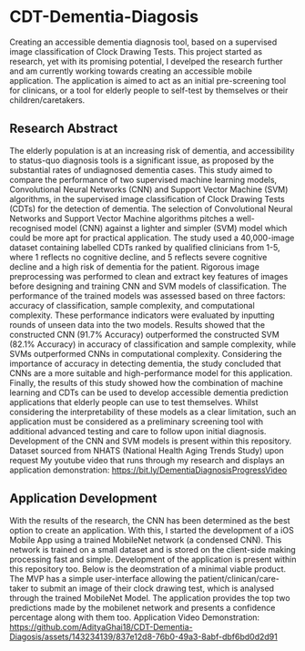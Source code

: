 # CDT-Dementia-Diagosis
Creating an accessible dementia diagnosis tool, based on a supervised image classification of Clock Drawing Tests. This project started as research, yet with its promising potential, I develped the research further and am currently working towards creating an accessible mobile application. The application is aimed to act as an initial pre-screening tool for clinicans, or a tool for elderly people to self-test by themselves or their children/caretakers.

## Research Abstract
The elderly population is at an increasing risk of dementia, and accessibility to status-quo diagnosis tools is a significant issue, as proposed by the substantial rates of undiagnosed dementia cases. This study aimed to compare the performance of two supervised machine learning models, Convolutional Neural Networks (CNN) and Support Vector Machine (SVM) algorithms, in the supervised image classification of Clock Drawing Tests (CDTs) for the detection of dementia. The selection of Convolutional Neural Networks and Support Vector Machine algorithms pitches a well-recognised model (CNN) against a lighter and simpler (SVM) model which could be more apt for practical application. The study used a 40,000-image dataset containing labelled CDTs ranked by qualified clinicians from 1-5, where 1 reflects no cognitive decline, and 5 reflects severe cognitive decline and a high risk of dementia for the patient. Rigorous image preprocessing was performed to clean and extract key features of images before designing and training CNN and SVM models of classification. The performance of the trained models was assessed based on three factors: accuracy of classification, sample complexity, and computational complexity. These performance indicators were evaluated by inputting rounds of unseen data into the two models. Results showed that the constructed CNN (91.7% Accuracy) outperformed the constructed SVM (82.1% Accuracy) in accuracy of classification and sample complexity, while SVMs outperformed CNNs in computational complexity. Considering the importance of accuracy in detecting dementia, the study concluded that CNNs are a more suitable and high-performance model for this application. Finally, the results of this study showed how the combination of machine learning and CDTs can be used to develop accessible dementia prediction applications that elderly people can use to test themselves. Whilst considering the interpretability of these models as a clear limitation, such an application must be considered as a preliminary screening tool with additional advanced testing and care to follow upon initial diagnosis.
Development of the CNN and SVM models is present within this repository.
Dataset sourced from NHATS (National Health Aging Trends Study) upon request
My youtube video that runs through my research and displays an application demonstration: https://bit.ly/DementiaDiagnosisProgressVideo

## Application Development 
With the results of the research, the CNN has been determined as the best option to create an application. With this, I started the development of a iOS Mobile App using a trained MobileNet network (a condensed CNN). This network is trained on a small dataset and is stored on the client-side making processing fast and simple. 
Development of the application is present within this repository too. Below is the deomstration of a minimal viable product. The MVP has a simple user-interface allowing the patient/clinican/care-taker to submit an image of their clock drawing test, which is analysed through the trained MobileNet Model. The application provides the top two predictions made by the mobilenet network and presents a confidence percentage along with them too.
Application Video Demonstration: https://github.com/AdityaGhai18/CDT-Dementia-Diagosis/assets/143234139/837e12d8-76b0-49a3-8abf-dbf6bd0d2d91



